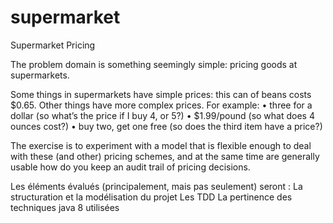 # supermarket

Supermarket Pricing
 
The problem domain is something seemingly simple: pricing goods at supermarkets.
 
Some things in supermarkets have simple prices: this can of beans costs $0.65. Other things have more complex prices. For example:
•     three for a dollar (so what’s the price if I buy 4, or 5?)
•     $1.99/pound (so what does 4 ounces cost?)
•     buy two, get one free (so does the third item have a price?)
 
The exercise is to experiment with a model that is flexible enough to deal with these (and other) pricing schemes, and at the same time are generally usable how do you keep an audit trail of pricing decisions.
 
Les éléments évalués (principalement, mais pas seulement) seront :
La structuration et la modélisation du projet
Les TDD
La pertinence des techniques java 8 utilisées

